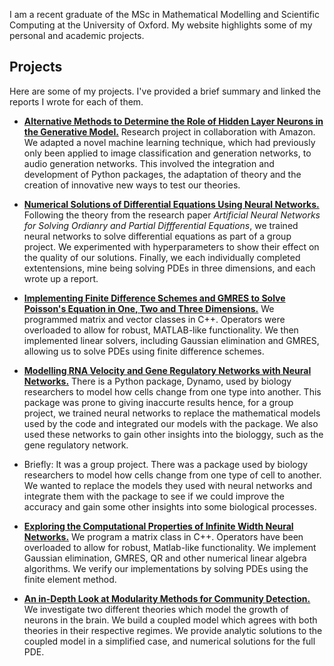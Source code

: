 I am a recent graduate of the MSc in Mathematical Modelling and Scientific Computing at the University of Oxford. My website highlights some of my personal and academic projects.

## Projects
Here are some of my projects. I've provided a brief summary and linked the reports I wrote for each of them.

- [**Alternative Methods to Determine the Role of Hidden Layer Neurons in the Generative Model.**](docs/Diss-final.pdf) Research project in collaboration with Amazon. We adapted a novel machine learning technique, which had previously only been applied to image classification and generation networks, to audio generation networks. This involved the integration and development of Python packages, the adaptation of theory and the creation of innovative new ways to test our theories.

- [**Numerical Solutions of Differential Equations Using Neural Networks.**](docs/Computing_case_study-final.pdf) Following the theory from the research paper _Artificial Neural Networks for Solving Ordianry and Partial Diffferential Equations_, we trained neural networks to solve differential equations as part of a group project. We  experimented with hyperparameters to show their effect on the quality of our solutions. Finally, we each individually completed extentensions, mine being solving PDEs in three dimensions, and each wrote up a report.

- [**Implementing Finite Difference Schemes and GMRES to Solve Poisson's Equation in One, Two and Three Dimensions.**](docs/C___project-final.pdf) We programmed matrix and vector classes in C++. Operators were overloaded to allow for robust, MATLAB-like functionality. We then implemented linear solvers, including Gaussian elimination and GMRES, allowing us to solve PDEs using finite difference schemes.

- [**Modelling RNA Velocity and Gene Regulatory Networks with Neural Networks.**](docs/Modelling_case_study-final.pdf) There is a Python package, Dynamo, used by biology researchers to model how cells change from one type into another. This package was prone to giving inaccurte results hence, for a group project, we trained neural networks to replace the mathematical models used by the code and integrated our models with the package. We also used these networks to gain other insights into the biologgy, such as the gene regulatory network.

- Briefly: It was a group project. There was a package used by biology researchers to model how cells change from one type of cell to another. We wanted to replace the models they used with neural networks and integrate them with the package to see if we could improve the accuracy and gain some other insights into some biological processes.

- [**Exploring the Computational Properties of Infinite Width Neural Networks.**](docs/final-draft.pdf) We program a matrix class in C++. Operators have been overloaded to allow for robust, Matlab-like functionality. We implement Gaussian elimination, GMRES, QR and other numerical linear algebra algorithms. We verify our implementations by solving PDEs using the finite element method. 

- [**An in-Depth Look at Modularity Methods for Community Detection.**](docs/Networks_project-final.pdf) We investigate two different theories which model the growth of neurons in the brain. We build a coupled model which agrees with both theories in their respective regimes. We provide analytic solutions to the coupled model in a simplified case, and numerical solutions for the full PDE. 


